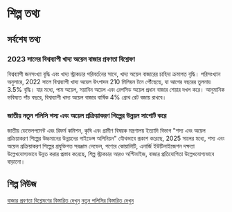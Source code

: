 # শিল্প তথ্য

## সর্বশেষ তথ্য

### 2023 সালের বিশ্বব্যাপী খাদ্য অয়েল বাজার প্রবণতা বিশ্লেষণ

বিশ্বব্যাপী জনসংখ্যা বৃদ্ধি এবং খাদ্য স্ট্রাকচার পরিবর্তনের সাথে, খাদ্য অয়েল বাজারের চাহিদা ক্রমাগত বৃদ্ধি। পরিসংখ্যান অনুসারে, 2022 সালে বিশ্বব্যাপী খাদ্য অয়েল উৎপাদন 210 মিলিয়ন টনে পৌঁছেছে, যা আগের বছরের তুলনায় 3.5% বৃদ্ধি। যার মধ্যে, পাম অয়েল, সয়াবিন অয়েল এবং রেপসিড অয়েল প্রধান বাজার শেয়ার দখল করে। আনুমানিক ভবিষ্যত পাঁচ বছরে, বিশ্বব্যাপী খাদ্য অয়েল বাজার বার্ষিক 4% গ্রোথ রেট বজায় রাখবে।

### জাতীয় নতুন পলিসি শস্য এবং অয়েল প্রক্রিয়াকরণ শিল্পের উন্নয়ন সাপোর্ট করে

জাতীয় ডেভেলপমেন্ট এবং রিফর্ম কমিশন, কৃষি এবং গ্রামীণ বিষয়ক মন্ত্রণালয় ইত্যাদি বিভাগ "শস্য এবং অয়েল প্রক্রিয়াকরণ শিল্পের উচ্চমানের উন্নয়নের গাইডেন্স অপিনিয়ন" যৌথভাবে প্রকাশ করেছে, 2025 সালের মধ্যে, শস্য এবং অয়েল প্রক্রিয়াকরণ শিল্পের প্রযুক্তিগত সরঞ্জাম লেভেল, পণ্যের কোয়ালিটি, এনার্জি ইউটিলাইজেশন দক্ষতা উল্লেখযোগ্যভাবে উন্নত করার প্রস্তাব করেছে, শিল্প স্ট্রাকচার আরও অপ্টিমাইজ, বাজার প্রতিযোগিতা উল্লেখযোগ্যভাবে বাড়ানো।

## শিল্প নিউজ

[বাজার প্রবণতা বিশ্লেষণের বিস্তারিত দেখুন](./2023-market-trend)
[নতুন পলিসির বিস্তারিত দেখুন](./new-policy)